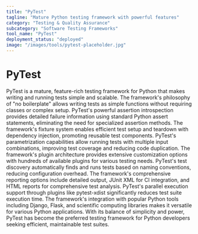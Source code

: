```yaml
---
title: "PyTest"
tagline: "Mature Python testing framework with powerful features"
category: "Testing & Quality Assurance"
subcategory: "Software Testing Frameworks"
tool_name: "PyTest"
deployment_status: "deployed"
image: "/images/tools/pytest-placeholder.jpg"
---
```


# PyTest

PyTest is a mature, feature-rich testing framework for Python that makes writing and running tests simple and scalable. The framework's philosophy of "no boilerplate" allows writing tests as simple functions without requiring classes or complex setup. PyTest's powerful assertion introspection provides detailed failure information using standard Python assert statements, eliminating the need for specialized assertion methods. The framework's fixture system enables efficient test setup and teardown with dependency injection, promoting reusable test components. PyTest's parametrization capabilities allow running tests with multiple input combinations, improving test coverage and reducing code duplication. The framework's plugin architecture provides extensive customization options with hundreds of available plugins for various testing needs. PyTest's test discovery automatically finds and runs tests based on naming conventions, reducing configuration overhead. The framework's comprehensive reporting options include detailed output, JUnit XML for CI integration, and HTML reports for comprehensive test analysis. PyTest's parallel execution support through plugins like pytest-xdist significantly reduces test suite execution time. The framework's integration with popular Python tools including Django, Flask, and scientific computing libraries makes it versatile for various Python applications. With its balance of simplicity and power, PyTest has become the preferred testing framework for Python developers seeking efficient, maintainable test suites.
